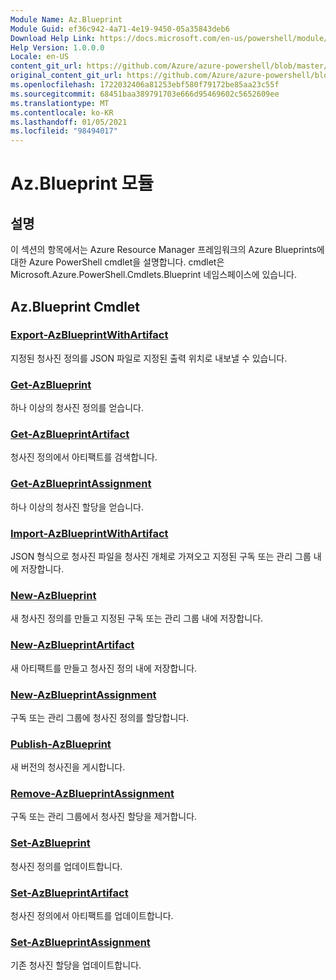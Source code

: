 ```yaml
---
Module Name: Az.Blueprint
Module Guid: ef36c942-4a71-4e19-9450-05a35843deb6
Download Help Link: https://docs.microsoft.com/en-us/powershell/module/az.blueprint
Help Version: 1.0.0.0
Locale: en-US
content_git_url: https://github.com/Azure/azure-powershell/blob/master/src/Blueprint/Blueprint/help/Az.Blueprint.md
original_content_git_url: https://github.com/Azure/azure-powershell/blob/master/src/Blueprint/Blueprint/help/Az.Blueprint.md
ms.openlocfilehash: 1722032406a81253ebf580f79172be85aa23c55f
ms.sourcegitcommit: 68451baa389791703e666d95469602c5652609ee
ms.translationtype: MT
ms.contentlocale: ko-KR
ms.lasthandoff: 01/05/2021
ms.locfileid: "98494017"
---
```

# Az.Blueprint 모듈
## 설명
이 섹션의 항목에서는 Azure Resource Manager 프레임워크의 Azure Blueprints에 대한 Azure PowerShell cmdlet을 설명합니다. cmdlet은 Microsoft.Azure.PowerShell.Cmdlets.Blueprint 네임스페이스에 있습니다.

## Az.Blueprint Cmdlet
### [Export-AzBlueprintWithArtifact](Export-AzBlueprintWithArtifact.md)
지정된 청사진 정의를 JSON 파일로 지정된 출력 위치로 내보낼 수 있습니다. 

### [Get-AzBlueprint](Get-AzBlueprint.md)
하나 이상의 청사진 정의를 얻습니다.

### [Get-AzBlueprintArtifact](Get-AzBlueprintArtifact.md)
청사진 정의에서 아티팩트를 검색합니다.

### [Get-AzBlueprintAssignment](Get-AzBlueprintAssignment.md)
하나 이상의 청사진 할당을 얻습니다.

### [Import-AzBlueprintWithArtifact](Import-AzBlueprintWithArtifact.md)
JSON 형식으로 청사진 파일을 청사진 개체로 가져오고 지정된 구독 또는 관리 그룹 내에 저장합니다.

### [New-AzBlueprint](New-AzBlueprint.md)
새 청사진 정의를 만들고 지정된 구독 또는 관리 그룹 내에 저장합니다.

### [New-AzBlueprintArtifact](New-AzBlueprintArtifact.md)
새 아티팩트를 만들고 청사진 정의 내에 저장합니다.

### [New-AzBlueprintAssignment](New-AzBlueprintAssignment.md)
구독 또는 관리 그룹에 청사진 정의를 할당합니다.

### [Publish-AzBlueprint](Publish-AzBlueprint.md)
새 버전의 청사진을 게시합니다.

### [Remove-AzBlueprintAssignment](Remove-AzBlueprintAssignment.md)
구독 또는 관리 그룹에서 청사진 할당을 제거합니다.

### [Set-AzBlueprint](Set-AzBlueprint.md)
청사진 정의를 업데이트합니다.

### [Set-AzBlueprintArtifact](Set-AzBlueprintArtifact.md)
청사진 정의에서 아티팩트를 업데이트합니다.

### [Set-AzBlueprintAssignment](Set-AzBlueprintAssignment.md)
기존 청사진 할당을 업데이트합니다.

